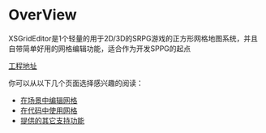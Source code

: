 # OverView

XSGridEditor是1个轻量的用于2D/3D的SRPG游戏的正方形网格地图系统，并且自带简单好用的网格编辑功能，适合作为开发SPPG的起点

[工程地址](https://github.com/wuneng117/XSGridEditor)

你可以从以下几个页面选择感兴趣的阅读：

* [在场景中编辑网格](zai-chang-jing-zhong-bian-ji-wang-ge/)
* [在代码中使用网格](zai-dai-ma-zhong-shi-yong-wang-ge/)
* [提供的其它支持功能](ti-gong-de-qi-ta-zhi-chi-gong-neng/)

